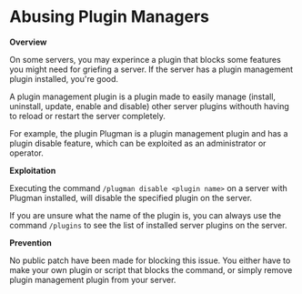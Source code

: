 # Abusing Plugin Managers

**Overview**

On some servers, you may experince a plugin that blocks some features you might need for griefing a server. If the server has a plugin management plugin installed, you're good.

A plugin management plugin is a plugin made to easily manage (install, uninstall, update, enable and disable) other server plugins withouth having to reload or restart the server completely.

For example, the plugin Plugman is a plugin management plugin and has a plugin disable feature, which can be exploited as an administrator or operator.

**Exploitation**

Executing the command `/plugman disable <plugin name>` on a server with Plugman installed, will disable the specified plugin on the server.

If you are unsure what the name of the plugin is, you can always use the command `/plugins` to see the list of installed server plugins on the server.

**Prevention**

No public patch have been made for blocking this issue. You either have to make your own plugin or script that blocks the command, or simply remove plugin management plugin from your server.